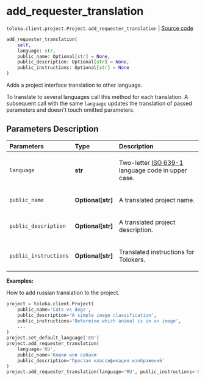 # add_requester_translation
`toloka.client.project.Project.add_requester_translation` | [Source code](https://github.com/Toloka/toloka-kit/blob/v1.2.3/src/client/project/__init__.py#L209)

```python
add_requester_translation(
    self,
    language: str,
    public_name: Optional[str] = None,
    public_description: Optional[str] = None,
    public_instructions: Optional[str] = None
)
```

Adds a project interface translation to other language.


To translate to several languages call this method for each translation.
A subsequent call with the same `language` updates the translation of passed parameters and doesn't touch omitted parameters.

## Parameters Description

| Parameters | Type | Description |
| :----------| :----| :-----------|
`language`|**str**|<p>Two-letter [ISO 639-1](https://en.wikipedia.org/wiki/List_of_ISO_639-1_codes) language code in upper case.</p>
`public_name`|**Optional\[str\]**|<p>A translated project name.</p>
`public_description`|**Optional\[str\]**|<p>A translated project description.</p>
`public_instructions`|**Optional\[str\]**|<p>Translated instructions for Tolokers.</p>

**Examples:**

How to add russian translation to the project.

```python
project = toloka.client.Project(
    public_name='Cats vs dogs',
    public_description='A simple image classification',
    public_instructions='Determine which animal is in an image',
    ...
)
project.set_default_language('EN')
project.add_requester_translation(
    language='RU',
    public_name='Кошки или собаки'
    public_description='Простая классификация изображений'
)
project.add_requester_translation(language='RU', public_instructions='Определите, какое животное изображено')
```

